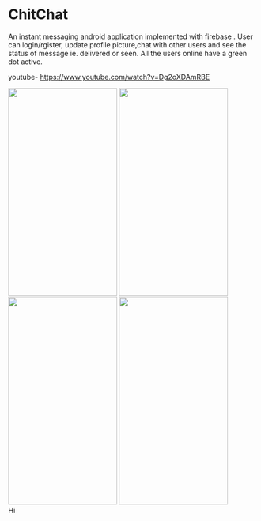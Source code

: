 # ChitChat
An instant messaging android application implemented with firebase . User can login/rgister, update profile picture,chat with other users and see the status of message ie. delivered or seen. All the users online have a green dot active.

youtube- https://www.youtube.com/watch?v=Dg2oXDAmRBE

<div>
<img src="Screenshot_20200314-122913_ChitChat.jpg" width=220 height=420 /> 
<img src="Screenshot_20200314-122921_ChitChat.jpg" width=220 height=420 />
<img src="Screenshot_20200314-122942_ChitChat.jpg" width=220 height=420 />
<img src="Screenshot_20200314-122949_ChitChat.jpg" width=220 height=420 />
  </div>
  Hi


